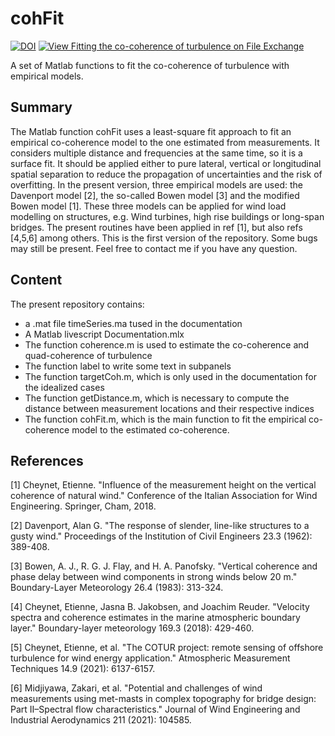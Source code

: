 # cohFit

[![DOI](https://zenodo.org/badge/496147545.svg)](https://zenodo.org/badge/latestdoi/496147545)
[![View Fitting the co-coherence of turbulence on File Exchange](https://www.mathworks.com/matlabcentral/images/matlab-file-exchange.svg)](https://se.mathworks.com/matlabcentral/fileexchange/112180-fitting-the-co-coherence-of-turbulence)

A set of Matlab functions to fit the co-coherence of turbulence with empirical models.

## Summary

The Matlab function cohFit uses a least-square fit approach to fit an empirical co-coherence model to the one estimated from measurements. It considers multiple distance and frequencies at the same time, so it is a surface fit. It should be applied either to pure lateral, vertical or longitudinal spatial separation to reduce the propagation of uncertainties and the risk of overfitting. In the present version, three empirical models are used: the Davenport model [2], the so-called Bowen model [3] and the modified Bowen model [1]. These three models can be applied for wind load modelling on structures, e.g. Wind turbines, high rise buildings or long-span bridges. The present routines have been applied in ref [1], but also refs [4,5,6] among others. This is the first version of the repository. Some bugs may still be present. Feel free to contact me if you have any question.

## Content

The present repository contains:
  - a .mat file timeSeries.ma tused in the documentation
  - A Matlab livescript Documentation.mlx
  - The function coherence.m is used to estimate the co-coherence and quad-coherence of turbulence
  - The function label to write some text in subpanels
  - The function targetCoh.m, which is only used in the documentation for the idealized cases
  - The function getDistance.m, which is necessary to compute the distance between measurement locations and their respective indices
  - The function cohFit.m, which is the main function to fit the empirical co-coherence model to the estimated co-coherence.

## References

[1] Cheynet, Etienne. "Influence of the measurement height on the vertical coherence of natural wind." Conference of the Italian Association for Wind Engineering. Springer, Cham, 2018.

[2] Davenport, Alan G. "The response of slender, line-like structures to a gusty wind." Proceedings of the Institution of Civil Engineers 23.3 (1962): 389-408.

[3] Bowen, A. J., R. G. J. Flay, and H. A. Panofsky. "Vertical coherence and phase delay between wind components  in strong winds below 20 m." Boundary-Layer Meteorology 26.4 (1983): 313-324.

[4] Cheynet, Etienne, Jasna B. Jakobsen, and Joachim Reuder. "Velocity  spectra and coherence estimates in the marine atmospheric boundary  layer." Boundary-layer meteorology 169.3 (2018): 429-460.

[5] Cheynet, Etienne, et al. "The COTUR project: remote sensing of offshore turbulence for wind energy application." Atmospheric Measurement Techniques 14.9 (2021): 6137-6157.

[6] Midjiyawa, Zakari, et al. "Potential  and challenges of wind measurements using met-masts in complex  topography for bridge design: Part II–Spectral flow characteristics." Journal of Wind Engineering and Industrial Aerodynamics 211 (2021): 104585.
